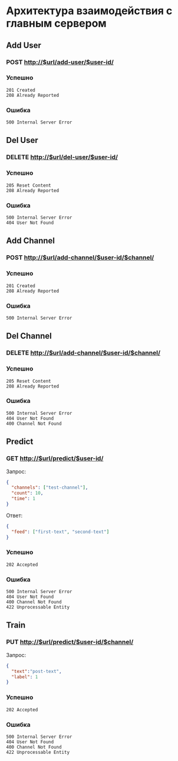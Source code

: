 # Архитектура взаимодействия с главным сервером

## Add User

### POST <http://$url/add-user/$user-id/>

### Успешно 

```
201 Created 
208 Already Reported
```

### Ошибка

```
500 Internal Server Error 
```

## Del User

### DELETE <http://$url/del-user/$user-id/>

### Успешно 

```
205 Reset Content
208 Already Reported
```
### Ошибка

```
500 Internal Server Error 
404 User Not Found 
```

## Add Channel

### POST <http://$url/add-channel/$user-id/$channel/>

### Успешно 

```
201 Created 
208 Already Reported
```

### Ошибка

```
500 Internal Server Error 
```

## Del Channel

### DELETE <http://$url/add-channel/$user-id/$channel/>

### Успешно 

```
205 Reset Content
208 Already Reported
```
### Ошибка

```
500 Internal Server Error 
404 User Not Found 
400 Channel Not Found
```

## Predict

### GET <http://$url/predict/$user-id/>

Запрос:
```json
{
  "channels": ["test-channel"],
  "count": 10,
  "time": 1
}
```

Ответ:
```json
{
  "feed": ["first-text", "second-text"]
}
```


### Успешно

```
202 Accepted 
```

### Ошибка

```
500 Internal Server Error 
404 User Not Found
400 Channel Not Found
422 Unprocessable Entity
```

## Train

### PUT <http://$url/predict/$user-id/$channel/>

Запрос:
```json
{
  "text":"post-text",
  "label": 1
}
```

### Успешно

```
202 Accepted 
```

### Ошибка

```
500 Internal Server Error 
404 User Not Found
400 Channel Not Found
422 Unprocessable Entity
```

